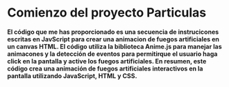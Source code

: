 <h1>
Comienzo del proyecto Particulas</h1>
<strong>El código que me has proporcionado es una secuencia de instrucicones escritas en JavScript para crear una animacion de fuegos artificiales en un canvas HTML. El código utiliza la biblioteca Anime.js para manejar las animacones y la detección de eventos para permitirque el usuario haga click en la pantalla y active los fuegos artificiales. En resumen, este código crea una animación de fuegos artificiales interactivos en la pantalla utilizando JavaScript, HTML y CSS.</strong>
